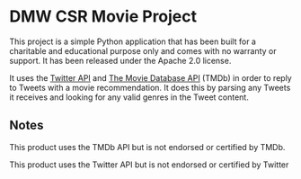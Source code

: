 # DMW CSR Movie Project

This project is a simple Python application that has been built for a charitable and educational purpose only and comes with no  warranty or support. It has been released under the Apache 2.0 license. 
 
It uses the [Twitter API](https://developer.twitter.com/en/docs/twitter-api) and [The Movie Database API](https://developers.themoviedb.org/3/getting-started/introduction) (TMDb) in order to reply to Tweets with a movie recommendation.
It does this by parsing any Tweets it receives and looking for any valid genres in the Tweet content. 


## Notes
This product uses the TMDb API but is not endorsed or certified by TMDb.

This product uses the Twitter API but is not endorsed or certified by Twitter